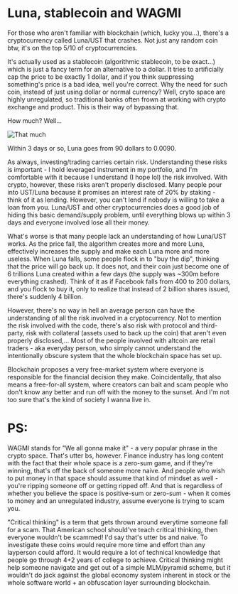 # Luna, stablecoin and WAGMI


For those who aren't familiar with blockchain (which, lucky you...), there's a cryptocurrency called Luna/UST that crashes. Not just any random coin btw, it's on  the top 5/10 of cryptocurrencies. </br>

It's actually used as a stablecoin (algorithmic stablecoin, to be exact...) which is just a fancy term for an alternative to a dollar. It tries to artificially cap the price to be exactly 1 dollar, and if you think suppressing something's price is a bad idea, well you're correct. Why the need for such coin, instead of just using dollar or normal currency? Well, cryto space are highly unregulated, so traditional banks often frown at working with crypto exchange and product. This is their way of bypassing that.

How much? Well...

![That much](/images/luna.png)

Within 3 days or so, Luna goes from 90 dollars to 0.0090.

As always, investing/trading carries certain risk. Understanding these risks is important - I hold leveraged instrument in my portfolio, and I'm comfortable with it because I understand (I hope lol) the risk involved. With crypto, however, these risks aren't properly disclosed. Many people pour into UST/Luna because it promises an interest rate of 20% by staking - think of it as lending. However, you can't lend if nobody is willing to take a loan from you. Luna/UST and other cryptocurrencies does a good job of hiding this basic demand/supply problem, until everything blows up within 3 days and everyone involved lose all their money.

What's worse is that many people lack an understanding of how Luna/UST works. As the price fall, the algorithm creates more and more Luna, effectively increases the supply and make each Luna more and more useless. When Luna falls, some people flock in to "buy the dip", thinking that the price will go back up. It does not, and their coin just become one of 6 trillions Luna created within a few days (the supply was ~300m before everything crashed). Think of it as if Facebook falls from 400 to 200 dollars, and you flock to buy it, only to realize that instead of 2 billion shares issued, there's suddenly 4 billion.

However, there's no way in hell an average person can have the understanding of all the risk involved in a cryptocurrency. Not to mention the risk involved with the code, there's also risk with protocol and third-party, risk with collateral (assets used to back up the coin) that aren't even properly disclosed,... Most of the people involved with altcoin are retail traders - aka everyday person, who simply cannot understand the intentionally obscure system that the whole blockchain space has set up.

Blockchain proposes a very free-market system where everyone is responsible for the financial decision they make. Coincidentally, that also means a free-for-all system, where creators can bait and scam people who don't know any better and run off with the money to the sunset. And I'm not too sure that's the kind of society I wanna live in.

# PS:
WAGMI stands for "We all gonna make it" - a very popular phrase in the crypto space. That's utter bs, however. Finance industry has long content with the fact that their whole space is a zero-sum game, and if they're winning, that's off the back of someone more naive. And people who wish to put money in that space should assume that kind of mindset as well - you're ripping someone off or getting ripped off. And that is regardless of whether you believe the space is positive-sum or zero-sum - when it comes to money and an unregulated industry, assume everyone is trying to scam you.

"Critical thinking" is a term that gets thrown around everytime someone fall for a scam. That American school should've teach critical thinking, then everyone wouldn't be scammed! I'd say that's utter bs and naive. To investigate these coins would require more time and effort than any layperson could afford. It would require a lot of technical knowledge that people go through 4+2 years of college to achieve. Critical thinking might help someone navigate and get out of a simple MLM/pyramid scheme, but it wouldn't do jack against the global economy system inherent in stock or the whole software world + an obfuscation layer surrounding blockchain.

